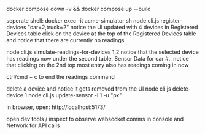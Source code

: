 docker compose down -v && docker compose up --build

seperate shell:
docker exec -it acme-simulator sh
node cli.js register-devices "car=2,truck=2"
notice the UI updated with 4 devices in Registered Devices table
click on the device at the top of the Registered Devices table and notice that there are currently no readings

node cli.js simulate-readings-for-devices 1,2
notice that the selected device has readings now under the second table, Sensor Data for car #..
notice that clicking on the 2nd top most entry also has readings coming in now

ctrl/cmd + c to end the readings command

delete a device and notice it gets removed from the UI
node cli.js delete-device 1
node cli.js update-sensor -i 1 -u "px"

in browser, open:
http://localhost:5173/

open dev tools / inspect to observe websocket comms in console and Network for API calls





